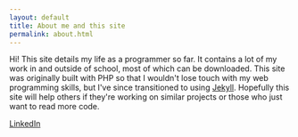 ```yaml
---
layout: default
title: About me and this site
permalink: about.html
---
```

Hi! This site details my life as a programmer so far. It contains a lot of my work in and outside of school, most of which can be downloaded. This site was originally built with PHP so that I wouldn't lose touch with my web programming skills, but I've since transitioned to using [Jekyll](https://jekyllrb.com). Hopefully this site will help others if they're working on similar projects or those who just want to read more code.

[LinkedIn](http://linkedin.com/in/rmiller14)